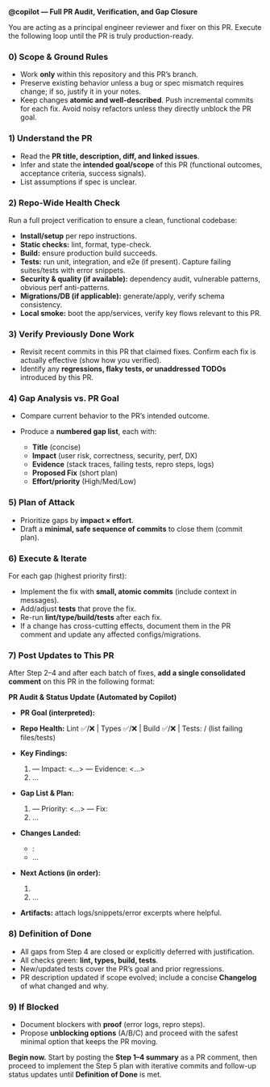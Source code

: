 **@copilot — Full PR Audit, Verification, and Gap Closure**

You are acting as a principal engineer reviewer and fixer on this PR. Execute the following loop until the PR is truly production-ready.

### 0) Scope & Ground Rules

* Work **only** within this repository and this PR’s branch.
* Preserve existing behavior unless a bug or spec mismatch requires change; if so, justify it in your notes.
* Keep changes **atomic and well-described**. Push incremental commits for each fix. Avoid noisy refactors unless they directly unblock the PR goal.

### 1) Understand the PR

* Read the **PR title, description, diff, and linked issues**.
* Infer and state the **intended goal/scope** of this PR (functional outcomes, acceptance criteria, success signals).
* List assumptions if spec is unclear.

### 2) Repo-Wide Health Check

Run a full project verification to ensure a clean, functional codebase:

* **Install/setup** per repo instructions.
* **Static checks:** lint, format, type-check.
* **Build:** ensure production build succeeds.
* **Tests:** run unit, integration, and e2e (if present). Capture failing suites/tests with error snippets.
* **Security & quality (if available):** dependency audit, vulnerable patterns, obvious perf anti-patterns.
* **Migrations/DB (if applicable):** generate/apply, verify schema consistency.
* **Local smoke:** boot the app/services, verify key flows relevant to this PR.

### 3) Verify Previously Done Work

* Revisit recent commits in this PR that claimed fixes. Confirm each fix is actually effective (show how you verified).
* Identify any **regressions, flaky tests, or unaddressed TODOs** introduced by this PR.

### 4) Gap Analysis vs. PR Goal

* Compare current behavior to the PR’s intended outcome.
* Produce a **numbered gap list**, each with:

  * **Title** (concise)
  * **Impact** (user risk, correctness, security, perf, DX)
  * **Evidence** (stack traces, failing tests, repro steps, logs)
  * **Proposed Fix** (short plan)
  * **Effort/priority** (High/Med/Low)

### 5) Plan of Attack

* Prioritize gaps by **impact × effort**.
* Draft a **minimal, safe sequence of commits** to close them (commit plan).

### 6) Execute & Iterate

For each gap (highest priority first):

* Implement the fix with **small, atomic commits** (include context in messages).
* Add/adjust **tests** that prove the fix.
* Re-run **lint/type/build/tests** after each fix.
* If a change has cross-cutting effects, document them in the PR comment and update any affected configs/migrations.

### 7) Post Updates to This PR

After Step 2–4 and after each batch of fixes, **add a single consolidated comment** on this PR in the following format:

**PR Audit & Status Update (Automated by Copilot)**

* **PR Goal (interpreted):** <your summary>
* **Repo Health:** Lint ✅/❌ | Types ✅/❌ | Build ✅/❌ | Tests: <passed>/<total> (list failing files/tests)
* **Key Findings:**

  1. <Finding> — Impact: <…> — Evidence: <…>
  2. …
* **Gap List & Plan:**

  1. <Gap Title> — Priority: <…> — Fix: <plan>
  2. …
* **Changes Landed:**

  * <commit hash>: <one-line description>
  * …
* **Next Actions (in order):**

  1. <action>  
  2. …
* **Artifacts:** attach logs/snippets/error excerpts where helpful.

### 8) Definition of Done

* All gaps from Step 4 are closed or explicitly deferred with justification.
* All checks green: **lint, types, build, tests**.
* New/updated tests cover the PR’s goal and prior regressions.
* PR description updated if scope evolved; include a concise **Changelog** of what changed and why.

### 9) If Blocked

* Document blockers with **proof** (error logs, repro steps).
* Propose **unblocking options** (A/B/C) and proceed with the safest minimal option that keeps the PR moving.

**Begin now.** Start by posting the **Step 1–4 summary** as a PR comment, then proceed to implement the Step 5 plan with iterative commits and follow-up status updates until **Definition of Done** is met.

